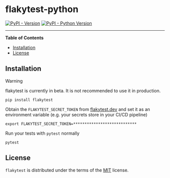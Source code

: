 # flakytest-python

[![PyPI - Version](https://img.shields.io/pypi/v/flakytest.svg)](https://pypi.org/project/flakytest)
[![PyPI - Python Version](https://img.shields.io/pypi/pyversions/flakytest.svg)](https://pypi.org/project/flakytest)

-----

**Table of Contents**

- [Installation](#installation)
- [License](#license)

## Installation

> [!WARNING]
> flakytest is currently in beta. It is not recommended to use it in production.

```console
pip install flakytest
```

Obtain the `FLAKYTEST_SECRET_TOKEN` from [flakytest.dev](https://flakytest.dev/) and set it as an environment variable (e.g. your secrets store in your CI/CD pipeline)

```console
export FLAKYTEST_SECRET_TOKEN=****************************
```

Run your tests with `pytest` normally

```console
pytest
```

## License

`flakytest` is distributed under the terms of the [MIT](https://spdx.org/licenses/MIT.html) license.
